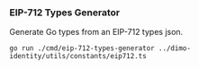 ### EIP-712 Types Generator

Generate Go types from an EIP-712 types json.

```
go run ./cmd/eip-712-types-generator ../dimo-identity/utils/constants/eip712.ts
```
